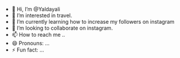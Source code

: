 - 👋 Hi, I’m @Yaldayali
- 👀 I’m interested in travel.
- 🌱 I’m currently learning how to increase my followers on instagram
- 💞️ I’m looking to collaborate on instagram.
- 📫 How to reach me ..
- 😄 Pronouns: ...
- ⚡ Fun fact: ...

<!---
Yaldayali/Yaldayali is a ✨ special ✨ repository because its `README.md` (this file) appears on your GitHub profile.
You can click the Preview link to take a look at your changes.
--->
